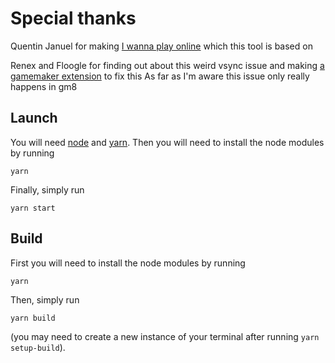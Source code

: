 # Special thanks
Quentin Januel for making [I wanna play online](https://gitlab.com/i-wanna-play-online/modder) which this tool is based on

Renex and Floogle for finding out about this weird vsync issue and making [a gamemaker extension](https://github.com/omicronrex/gm82vpatch) to fix this
As far as I'm aware this issue only really happens in gm8

## Launch
You will need [node](https://nodejs.org/en/) and [yarn](https://yarnpkg.com/getting-started/install).
Then you will need to install the node modules by running
```
yarn
```
Finally, simply run
```
yarn start
```

## Build
First you will need to install the node modules by running
```
yarn
```
Then, simply run
```
yarn build
```
(you may need to create a new instance of your terminal after running `yarn setup-build`).
